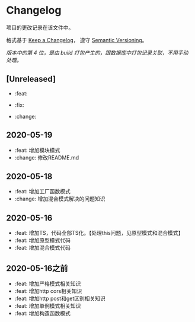 # Changelog

项目的更改记录在该文件中。

格式基于 [Keep a Changelog](https://keepachangelog.com/en/1.0.0/)，
遵守 [Semantic Versioning](https://semver.org/spec/v2.0.0.html)。

_版本中的第 4 位，是由 build 打包产生的，跟数据库中打包记录关联，不用手动处理。_

## [Unreleased]

- :feat: 

- :fix: 

- :change: 

## 2020-05-19

- :feat: 增加模块模式
- :change: 修改README.md

## 2020-05-18

- :feat: 增加工厂函数模式
- :change: 增加混合模式解决的问题知识

## 2020-05-16

- :feat: 增加TS，代码全部TS化。【处理this问题，见原型模式和混合模式】
- :feat: 增加原型模式代码
- :feat: 增加混合模式代码

##  2020-05-16之前

- :feat: 增加严格模式相关知识
- :feat: 增加http cors相关知识
- :feat: 增加http post和get区别相关知识
- :feat: 增加单例模式相关知识
- :feat: 增加构造函数模式



